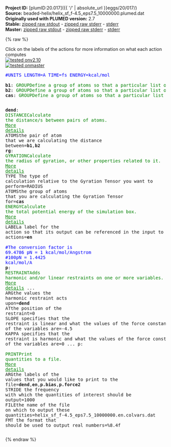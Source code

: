 **Project ID:** [plumID:20.017]({{ '/' | absolute_url }}eggs/20/017/)  
**Source:** beaded-helix/helix_sf_f-4.5_eps7.5_10000000.plumed.dat  
**Originally used with PLUMED version:** 2.7  
**Stable:** [zipped raw stdout](helix_sf_f-4.5_eps7.5_10000000.plumed.dat.plumed.stdout.txt.zip) - [zipped raw stderr](helix_sf_f-4.5_eps7.5_10000000.plumed.dat.plumed.stderr.txt.zip) - [stderr](helix_sf_f-4.5_eps7.5_10000000.plumed.dat.plumed.stderr)  
**Master:** [zipped raw stdout](helix_sf_f-4.5_eps7.5_10000000.plumed.dat.plumed_master.stdout.txt.zip) - [zipped raw stderr](helix_sf_f-4.5_eps7.5_10000000.plumed.dat.plumed_master.stderr.txt.zip) - [stderr](helix_sf_f-4.5_eps7.5_10000000.plumed.dat.plumed_master.stderr)  

{% raw %}
<div class="plumedpreheader">
<div class="headerInfo" id="value_details_data/beaded-helix/helix_sf_f-4.5_eps7.5_10000000.plumed.dat"> Click on the labels of the actions for more information on what each action computes </div>
<div class="containerBadge">
<div class="headerBadge"><a href="helix_sf_f-4.5_eps7.5_10000000.plumed.dat.plumed.stderr"><img src="https://img.shields.io/badge/v2.10-passing-green.svg" alt="tested onv2.10" /></a></div>
<div class="headerBadge"><a href="helix_sf_f-4.5_eps7.5_10000000.plumed.dat.plumed_master.stderr"><img src="https://img.shields.io/badge/master-passing-green.svg" alt="tested onmaster" /></a></div>
</div>
</div>
<pre class="plumedlisting">
<span style="color:blue" class="comment">#UNITS LENGTH=A TIME=fs ENERGY=kcal/mol</span>
<br/><b name="data/beaded-helix/helix_sf_f-4.5_eps7.5_10000000.plumed.datb1" onclick='showPath("data/beaded-helix/helix_sf_f-4.5_eps7.5_10000000.plumed.dat","data/beaded-helix/helix_sf_f-4.5_eps7.5_10000000.plumed.datb1","data/beaded-helix/helix_sf_f-4.5_eps7.5_10000000.plumed.datb1","brown")'>b1</b>: <span class="plumedtooltip" style="color:green">GROUP<span class="right">Define a group of atoms so that a particular list of atoms can be referenced with a single label in definitions of CVs or virtual atoms. <a href="https://www.plumed.org/doc-master/user-doc/html/GROUP" style="color:green">More details</a><i></i></span></span> <span class="plumedtooltip">ATOMS<span class="right">the numerical indexes for the set of atoms in the group<i></i></span></span>=1
<span style="display:none;" id="data/beaded-helix/helix_sf_f-4.5_eps7.5_10000000.plumed.datb1">The GROUP action with label <b>b1</b> calculates something</span><b name="data/beaded-helix/helix_sf_f-4.5_eps7.5_10000000.plumed.datb2" onclick='showPath("data/beaded-helix/helix_sf_f-4.5_eps7.5_10000000.plumed.dat","data/beaded-helix/helix_sf_f-4.5_eps7.5_10000000.plumed.datb2","data/beaded-helix/helix_sf_f-4.5_eps7.5_10000000.plumed.datb2","brown")'>b2</b>: <span class="plumedtooltip" style="color:green">GROUP<span class="right">Define a group of atoms so that a particular list of atoms can be referenced with a single label in definitions of CVs or virtual atoms. <a href="https://www.plumed.org/doc-master/user-doc/html/GROUP" style="color:green">More details</a><i></i></span></span> <span class="plumedtooltip">ATOMS<span class="right">the numerical indexes for the set of atoms in the group<i></i></span></span>=12
<span style="display:none;" id="data/beaded-helix/helix_sf_f-4.5_eps7.5_10000000.plumed.datb2">The GROUP action with label <b>b2</b> calculates something</span><b name="data/beaded-helix/helix_sf_f-4.5_eps7.5_10000000.plumed.datcas" onclick='showPath("data/beaded-helix/helix_sf_f-4.5_eps7.5_10000000.plumed.dat","data/beaded-helix/helix_sf_f-4.5_eps7.5_10000000.plumed.datcas","data/beaded-helix/helix_sf_f-4.5_eps7.5_10000000.plumed.datcas","brown")'>cas</b>: <span class="plumedtooltip" style="color:green">GROUP<span class="right">Define a group of atoms so that a particular list of atoms can be referenced with a single label in definitions of CVs or virtual atoms. <a href="https://www.plumed.org/doc-master/user-doc/html/GROUP" style="color:green">More details</a><i></i></span></span> <span class="plumedtooltip">ATOMS<span class="right">the numerical indexes for the set of atoms in the group<i></i></span></span>=1-12

<span style="display:none;" id="data/beaded-helix/helix_sf_f-4.5_eps7.5_10000000.plumed.datcas">The GROUP action with label <b>cas</b> calculates something</span><b name="data/beaded-helix/helix_sf_f-4.5_eps7.5_10000000.plumed.datdend" onclick='showPath("data/beaded-helix/helix_sf_f-4.5_eps7.5_10000000.plumed.dat","data/beaded-helix/helix_sf_f-4.5_eps7.5_10000000.plumed.datdend","data/beaded-helix/helix_sf_f-4.5_eps7.5_10000000.plumed.datdend","brown")'>dend</b>: <span class="plumedtooltip" style="color:green">DISTANCE<span class="right">Calculate the distance/s between pairs of atoms. <a href="https://www.plumed.org/doc-master/user-doc/html/DISTANCE" style="color:green">More details</a><i></i></span></span> <span class="plumedtooltip">ATOMS<span class="right">the pair of atom that we are calculating the distance between<i></i></span></span>=<b name="data/beaded-helix/helix_sf_f-4.5_eps7.5_10000000.plumed.datb1">b1</b>,<b name="data/beaded-helix/helix_sf_f-4.5_eps7.5_10000000.plumed.datb2">b2</b>
<span style="display:none;" id="data/beaded-helix/helix_sf_f-4.5_eps7.5_10000000.plumed.datdend">The DISTANCE action with label <b>dend</b> calculates the following quantities:<table  align="center" frame="void" width="95%" cellpadding="5%"><tr><td width="5%"><b> Quantity </b>  </td><td><b> Description </b> </td></tr><tr><td width="5%">dend.value</td><td>the DISTANCE between this pair of atoms</td></tr></table></span><b name="data/beaded-helix/helix_sf_f-4.5_eps7.5_10000000.plumed.datrg" onclick='showPath("data/beaded-helix/helix_sf_f-4.5_eps7.5_10000000.plumed.dat","data/beaded-helix/helix_sf_f-4.5_eps7.5_10000000.plumed.datrg","data/beaded-helix/helix_sf_f-4.5_eps7.5_10000000.plumed.datrg","brown")'>rg</b>: <span class="plumedtooltip" style="color:green">GYRATION<span class="right">Calculate the radius of gyration, or other properties related to it. <a href="https://www.plumed.org/doc-master/user-doc/html/GYRATION" style="color:green">More details</a><i></i></span></span> <span class="plumedtooltip">TYPE<span class="right"> The type of calculation relative to the Gyration Tensor you want to perform<i></i></span></span>=RADIUS <span class="plumedtooltip">ATOMS<span class="right">the group of atoms that you are calculating the Gyration Tensor for<i></i></span></span>=<b name="data/beaded-helix/helix_sf_f-4.5_eps7.5_10000000.plumed.datcas">cas</b>
<span style="display:none;" id="data/beaded-helix/helix_sf_f-4.5_eps7.5_10000000.plumed.datrg">The GYRATION action with label <b>rg</b> calculates the following quantities:<table  align="center" frame="void" width="95%" cellpadding="5%"><tr><td width="5%"><b> Quantity </b>  </td><td><b> Description </b> </td></tr><tr><td width="5%">rg.value</td><td>the radius that was computed from the weights</td></tr></table></span><span class="plumedtooltip" style="color:green">ENERGY<span class="right">Calculate the total potential energy of the simulation box. <a href="https://www.plumed.org/doc-master/user-doc/html/ENERGY" style="color:green">More details</a><i></i></span></span> <span class="plumedtooltip">LABEL<span class="right">a label for the action so that its output can be referenced in the input to other actions<i></i></span></span>=<b name="data/beaded-helix/helix_sf_f-4.5_eps7.5_10000000.plumed.daten" onclick='showPath("data/beaded-helix/helix_sf_f-4.5_eps7.5_10000000.plumed.dat","data/beaded-helix/helix_sf_f-4.5_eps7.5_10000000.plumed.daten","data/beaded-helix/helix_sf_f-4.5_eps7.5_10000000.plumed.daten","brown")'>en</b>
<br/><span style="color:blue" class="comment">#The conversion factor is 69.4786 pN = 1 kcal/mol/Angstrom</span>
<span style="color:blue" class="comment">#100pN = 1.4425 kcal/mol/A</span>
<span style="display:none;" id="data/beaded-helix/helix_sf_f-4.5_eps7.5_10000000.plumed.daten">The ENERGY action with label <b>en</b> calculates something</span><b name="data/beaded-helix/helix_sf_f-4.5_eps7.5_10000000.plumed.datp" onclick='showPath("data/beaded-helix/helix_sf_f-4.5_eps7.5_10000000.plumed.dat","data/beaded-helix/helix_sf_f-4.5_eps7.5_10000000.plumed.datp","data/beaded-helix/helix_sf_f-4.5_eps7.5_10000000.plumed.datp","brown")'>p</b>: <span class="plumedtooltip" style="color:green">RESTRAINT<span class="right">Adds harmonic and/or linear restraints on one or more variables. <a href="https://www.plumed.org/doc-master/user-doc/html/RESTRAINT" style="color:green">More details</a><i></i></span></span> ...
    <span class="plumedtooltip">ARG<span class="right">the values the harmonic restraint acts upon<i></i></span></span>=<b name="data/beaded-helix/helix_sf_f-4.5_eps7.5_10000000.plumed.datdend">dend</b>
    <span class="plumedtooltip">AT<span class="right">the position of the restraint<i></i></span></span>=0
    <span class="plumedtooltip">SLOPE<span class="right"> specifies that the restraint is linear and what the values of the force constants on each of the variables are<i></i></span></span>=-4.5
    <span class="plumedtooltip">KAPPA<span class="right"> specifies that the restraint is harmonic and what the values of the force constants on each of the variables are<i></i></span></span>=0
... p:
<br/><span style="display:none;" id="data/beaded-helix/helix_sf_f-4.5_eps7.5_10000000.plumed.datp">The RESTRAINT action with label <b>p</b> calculates the following quantities:<table  align="center" frame="void" width="95%" cellpadding="5%"><tr><td width="5%"><b> Quantity </b>  </td><td><b> Description </b> </td></tr><tr><td width="5%">p.bias</td><td>the instantaneous value of the bias potential</td></tr><tr><td width="5%">p.force2</td><td>the instantaneous value of the squared force due to this bias potential</td></tr></table></span><span class="plumedtooltip" style="color:green">PRINT<span class="right">Print quantities to a file. <a href="https://www.plumed.org/doc-master/user-doc/html/PRINT" style="color:green">More details</a><i></i></span></span> <span class="plumedtooltip">ARG<span class="right">the labels of the values that you would like to print to the file<i></i></span></span>=<b name="data/beaded-helix/helix_sf_f-4.5_eps7.5_10000000.plumed.datdend">dend</b>,<b name="data/beaded-helix/helix_sf_f-4.5_eps7.5_10000000.plumed.daten">en</b>,<b name="data/beaded-helix/helix_sf_f-4.5_eps7.5_10000000.plumed.datp">p.bias</b>,<b name="data/beaded-helix/helix_sf_f-4.5_eps7.5_10000000.plumed.datp">p.force2</b> <span class="plumedtooltip">STRIDE<span class="right"> the frequency with which the quantities of interest should be output<i></i></span></span>=1000 <span class="plumedtooltip">FILE<span class="right">the name of the file on which to output these quantities<i></i></span></span>=helix_sf_f-4.5_eps7.5_10000000.en.colvars.dat <span class="plumedtooltip">FMT<span class="right"> the format that should be used to output real numbers<i></i></span></span>=%8.4f
</pre>
{% endraw %}
